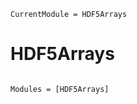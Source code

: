 ```@meta
CurrentModule = HDF5Arrays
```

# HDF5Arrays

```@index
```

```@autodocs
Modules = [HDF5Arrays]
```
